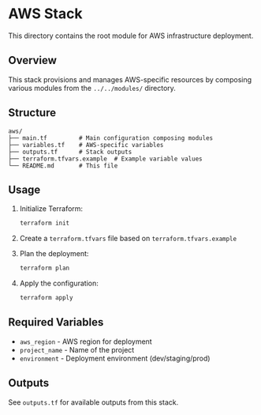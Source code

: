 # AWS Stack

This directory contains the root module for AWS infrastructure deployment.

## Overview

This stack provisions and manages AWS-specific resources by composing various modules from the `../../modules/` directory.

## Structure

```
aws/
├── main.tf         # Main configuration composing modules
├── variables.tf    # AWS-specific variables
├── outputs.tf      # Stack outputs
├── terraform.tfvars.example  # Example variable values
└── README.md       # This file
```

## Usage

1. Initialize Terraform:
   ```bash
   terraform init
   ```

2. Create a `terraform.tfvars` file based on `terraform.tfvars.example`

3. Plan the deployment:
   ```bash
   terraform plan
   ```

4. Apply the configuration:
   ```bash
   terraform apply
   ```

## Required Variables

- `aws_region` - AWS region for deployment
- `project_name` - Name of the project
- `environment` - Deployment environment (dev/staging/prod)

## Outputs

See `outputs.tf` for available outputs from this stack.
